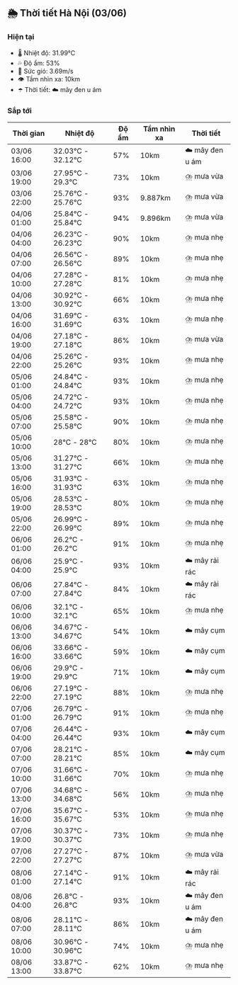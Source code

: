 ## 🌦️ Thời tiết Hà Nội (03/06)

### Hiện tại

- 🌡️ Nhiệt độ: 31.99℃
- 💦 Độ ẩm: 53%
- 💨 Sức gió: 3.69m/s
- 👁️ Tầm nhìn xa: 10km
- ☂️ Thời tiết: ☁️ mây đen u ám

### Sắp tới

| Thời gian | Nhiệt độ | Độ ẩm | Tầm nhìn xa | Thời tiết |
| --- | --- | --- | --- | --- |
| 03/06 16:00 | 32.03℃ - 32.12℃ | 57% | 10km | ☁️ mây đen u ám |
| 03/06 19:00 | 27.95℃ - 29.3℃ | 73% | 10km | ⛈️ mưa vừa |
| 03/06 22:00 | 25.76℃ - 25.76℃ | 93% | 9.887km | ⛈️ mưa vừa |
| 04/06 01:00 | 25.84℃ - 25.84℃ | 94% | 9.896km | ⛈️ mưa vừa |
| 04/06 04:00 | 26.23℃ - 26.23℃ | 90% | 10km | ⛈️ mưa nhẹ |
| 04/06 07:00 | 26.56℃ - 26.56℃ | 89% | 10km | ⛈️ mưa nhẹ |
| 04/06 10:00 | 27.28℃ - 27.28℃ | 81% | 10km | ⛈️ mưa nhẹ |
| 04/06 13:00 | 30.92℃ - 30.92℃ | 66% | 10km | ⛈️ mưa nhẹ |
| 04/06 16:00 | 31.69℃ - 31.69℃ | 63% | 10km | ⛈️ mưa nhẹ |
| 04/06 19:00 | 27.18℃ - 27.18℃ | 86% | 10km | ⛈️ mưa vừa |
| 04/06 22:00 | 25.26℃ - 25.26℃ | 93% | 10km | ⛈️ mưa nhẹ |
| 05/06 01:00 | 24.84℃ - 24.84℃ | 93% | 10km | ⛈️ mưa nhẹ |
| 05/06 04:00 | 24.72℃ - 24.72℃ | 93% | 10km | ⛈️ mưa nhẹ |
| 05/06 07:00 | 25.58℃ - 25.58℃ | 90% | 10km | ⛈️ mưa nhẹ |
| 05/06 10:00 | 28℃ - 28℃ | 80% | 10km | ⛈️ mưa nhẹ |
| 05/06 13:00 | 31.27℃ - 31.27℃ | 66% | 10km | ⛈️ mưa nhẹ |
| 05/06 16:00 | 31.93℃ - 31.93℃ | 63% | 10km | ⛈️ mưa nhẹ |
| 05/06 19:00 | 28.53℃ - 28.53℃ | 80% | 10km | ⛈️ mưa nhẹ |
| 05/06 22:00 | 26.99℃ - 26.99℃ | 89% | 10km | ⛈️ mưa nhẹ |
| 06/06 01:00 | 26.2℃ - 26.2℃ | 91% | 10km | ⛈️ mưa nhẹ |
| 06/06 04:00 | 25.9℃ - 25.9℃ | 93% | 10km | ☁️ mây rải rác |
| 06/06 07:00 | 27.84℃ - 27.84℃ | 84% | 10km | ☁️ mây rải rác |
| 06/06 10:00 | 32.1℃ - 32.1℃ | 65% | 10km | ⛈️ mưa nhẹ |
| 06/06 13:00 | 34.67℃ - 34.67℃ | 54% | 10km | ☁️ mây cụm |
| 06/06 16:00 | 33.66℃ - 33.66℃ | 59% | 10km | ☁️ mây cụm |
| 06/06 19:00 | 29.9℃ - 29.9℃ | 71% | 10km | ☁️ mây cụm |
| 06/06 22:00 | 27.19℃ - 27.19℃ | 88% | 10km | ⛈️ mưa nhẹ |
| 07/06 01:00 | 26.79℃ - 26.79℃ | 91% | 10km | ⛈️ mưa nhẹ |
| 07/06 04:00 | 26.44℃ - 26.44℃ | 93% | 10km | ☁️ mây cụm |
| 07/06 07:00 | 28.21℃ - 28.21℃ | 85% | 10km | ☁️ mây cụm |
| 07/06 10:00 | 31.66℃ - 31.66℃ | 70% | 10km | ⛈️ mưa nhẹ |
| 07/06 13:00 | 34.68℃ - 34.68℃ | 56% | 10km | ⛈️ mưa nhẹ |
| 07/06 16:00 | 35.67℃ - 35.67℃ | 53% | 10km | ⛈️ mưa nhẹ |
| 07/06 19:00 | 30.37℃ - 30.37℃ | 73% | 10km | ⛈️ mưa nhẹ |
| 07/06 22:00 | 27.27℃ - 27.27℃ | 87% | 10km | ⛈️ mưa vừa |
| 08/06 01:00 | 27.14℃ - 27.14℃ | 91% | 10km | ☁️ mây rải rác |
| 08/06 04:00 | 26.8℃ - 26.8℃ | 93% | 10km | ☁️ mây đen u ám |
| 08/06 07:00 | 28.11℃ - 28.11℃ | 86% | 10km | ☁️ mây đen u ám |
| 08/06 10:00 | 30.96℃ - 30.96℃ | 74% | 10km | ⛈️ mưa nhẹ |
| 08/06 13:00 | 33.87℃ - 33.87℃ | 62% | 10km | ⛈️ mưa nhẹ |
